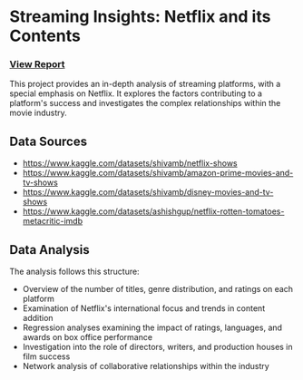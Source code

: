 # Streaming Insights: Netflix and its Contents
### [View Report](https://soumen02.github.io/Data-Analysis-Netflix/)
This project provides an in-depth analysis of streaming platforms, with a special emphasis on Netflix. It explores the factors contributing to a platform's success and investigates the complex relationships within the movie industry.

## Data Sources
- https://www.kaggle.com/datasets/shivamb/netflix-shows
- https://www.kaggle.com/datasets/shivamb/amazon-prime-movies-and-tv-shows
- https://www.kaggle.com/datasets/shivamb/disney-movies-and-tv-shows
- https://www.kaggle.com/datasets/ashishgup/netflix-rotten-tomatoes-metacritic-imdb

## Data Analysis
The analysis follows this structure:

- Overview of the number of titles, genre distribution, and ratings on each platform
- Examination of Netflix's international focus and trends in content addition
- Regression analyses examining the impact of ratings, languages, and awards on box office performance
- Investigation into the role of directors, writers, and production houses in film success
- Network analysis of collaborative relationships within the industry

